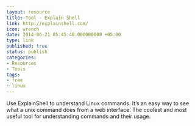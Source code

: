 ```yaml
---
layout: resource
title: Tool - Explain Shell
link: http://explainshell.com/
icon: wrench
date: 2014-06-21 05:45:48.000000000 +05:00
type: link
published: true
status: publish
categories:
- Resources
- Tools
tags: 
- free
- linux
---
```


Use ExplainShell to understand Linux commands. It’s an easy way to see what a unix command does from a web interface. The coolest and most useful tool for understanding commands and their usage.
